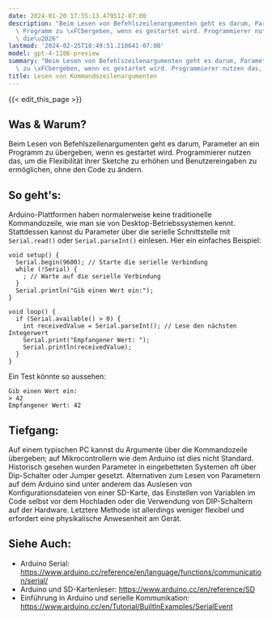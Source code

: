 ```yaml
---
date: 2024-01-20 17:55:13.479512-07:00
description: "Beim Lesen von Befehlszeilenargumenten geht es darum, Parameter an ein\
  \ Programm zu \xFCbergeben, wenn es gestartet wird. Programmierer nutzen das, um\
  \ die\u2026"
lastmod: '2024-02-25T18:49:51.210641-07:00'
model: gpt-4-1106-preview
summary: "Beim Lesen von Befehlszeilenargumenten geht es darum, Parameter an ein Programm\
  \ zu \xFCbergeben, wenn es gestartet wird. Programmierer nutzen das, um die\u2026"
title: Lesen von Kommandozeilenargumenten
---
```


{{< edit_this_page >}}

## Was & Warum?
Beim Lesen von Befehlszeilenargumenten geht es darum, Parameter an ein Programm zu übergeben, wenn es gestartet wird. Programmierer nutzen das, um die Flexibilität ihrer Sketche zu erhöhen und Benutzereingaben zu ermöglichen, ohne den Code zu ändern.

## So geht's:
Arduino-Plattformen haben normalerweise keine traditionelle Kommandozeile, wie man sie von Desktop-Betriebssystemen kennt. Stattdessen kannst du Parameter über die serielle Schnittstelle mit `Serial.read()` oder `Serial.parseInt()` einlesen. Hier ein einfaches Beispiel:

```arduino
void setup() {
  Serial.begin(9600); // Starte die serielle Verbindung
  while (!Serial) {
    ; // Warte auf die serielle Verbindung
  }
  Serial.println("Gib einen Wert ein:");
}

void loop() {
  if (Serial.available() > 0) {
    int receivedValue = Serial.parseInt(); // Lese den nächsten Integerwert
    Serial.print("Empfangener Wert: ");
    Serial.println(receivedValue);
  }
}
```

Ein Test könnte so aussehen:
```
Gib einen Wert ein:
> 42
Empfangener Wert: 42
```

## Tiefgang:
Auf einem typischen PC kannst du Argumente über die Kommandozeile übergeben; auf Mikrocontrollern wie dem Arduino ist dies nicht Standard. Historisch gesehen wurden Parameter in eingebetteten Systemen oft über Dip-Schalter oder Jumper gesetzt. Alternativen zum Lesen von Parametern auf dem Arduino sind unter anderem das Auslesen von Konfigurationsdateien von einer SD-Karte, das Einstellen von Variablen im Code selbst vor dem Hochladen oder die Verwendung von DIP-Schaltern auf der Hardware. Letztere Methode ist allerdings weniger flexibel und erfordert eine physikalische Anwesenheit am Gerät.

## Siehe Auch:
- Arduino Serial: https://www.arduino.cc/reference/en/language/functions/communication/serial/
- Arduino und SD-Kartenleser: https://www.arduino.cc/en/reference/SD
- Einführung in Arduino und serielle Kommunikation: https://www.arduino.cc/en/Tutorial/BuiltInExamples/SerialEvent
